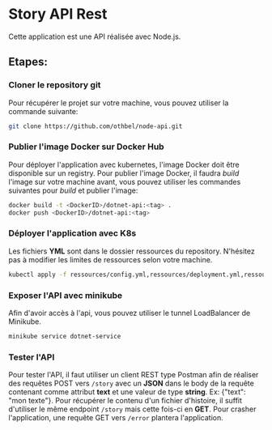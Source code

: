 # Story API Rest

Cette application est une API réalisée avec Node.js.

## Etapes:

### Cloner le repository git
Pour récupérer le projet sur votre machine, vous pouvez utiliser la commande suivante:
```bash
git clone https://github.com/othbel/node-api.git
```

### Publier l'image Docker sur Docker Hub
Pour déployer l'application avec kubernetes, l'image Docker doit être disponible sur un registry. Pour publier l'image Docker, il faudra *build* l'image sur votre machine avant, vous pouvez utiliser les commandes suivantes pour *build* et publier l'image:
```bash
docker build -t <DockerID>/dotnet-api:<tag> .
docker push <DockerID>/dotnet-api:<tag>
```

### Déployer l'application avec K8s
Les fichiers **YML** sont dans le dossier ressources du repository. N'hésitez pas à modifier les limites de ressources selon votre machine.

```bash
kubectl apply -f ressources/config.yml,ressources/deployment.yml,ressources/service.yml
```

### Exposer l'API avec minikube
Afin d'avoir accès à l'api, vous pouvez utiliser le tunnel LoadBalancer de Minikube.
```bash
minikube service dotnet-service
```


### Tester l'API

Pour tester l'API, il faut utiliser un client REST type Postman afin de réaliser des requêtes POST vers `/story` avec un **JSON** dans le body de la requête contenant comme attribut **text** et une valeur de type **string**. Ex: {"text": "mon texte"}.
Pour récupérer le contenu d'un fichier d'histoire, il suffit d'utiliser le même endpoint `/story` mais cette fois-ci en **GET**.
Pour crasher l'application, une requête GET vers `/error` plantera l'application.